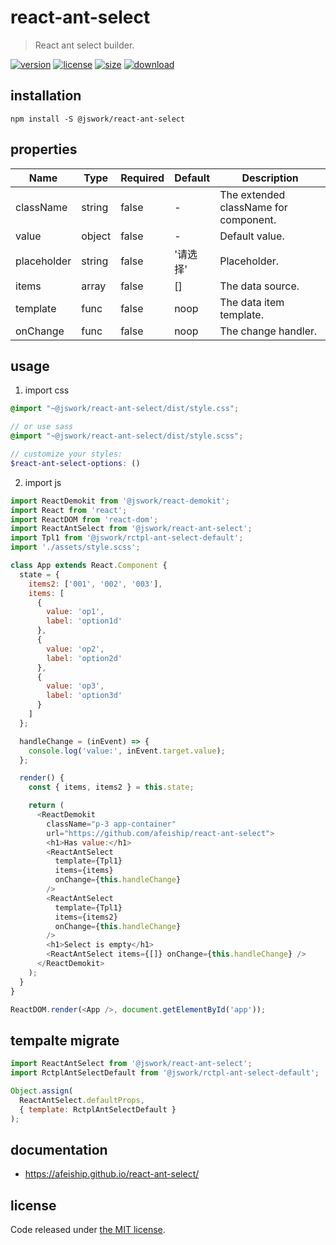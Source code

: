 # react-ant-select
> React ant select builder.

[![version][version-image]][version-url]
[![license][license-image]][license-url]
[![size][size-image]][size-url]
[![download][download-image]][download-url]

## installation
```shell
npm install -S @jswork/react-ant-select
```

## properties
| Name        | Type   | Required | Default  | Description                           |
| ----------- | ------ | -------- | -------- | ------------------------------------- |
| className   | string | false    | -        | The extended className for component. |
| value       | object | false    | -        | Default value.                        |
| placeholder | string | false    | '请选择' | Placeholder.                          |
| items       | array  | false    | []       | The data source.                      |
| template    | func   | false    | noop     | The data item template.               |
| onChange    | func   | false    | noop     | The change handler.                   |


## usage
1. import css
  ```scss
  @import "~@jswork/react-ant-select/dist/style.css";

  // or use sass
  @import "~@jswork/react-ant-select/dist/style.scss";

  // customize your styles:
  $react-ant-select-options: ()
  ```
2. import js
  ```js
  import ReactDemokit from '@jswork/react-demokit';
  import React from 'react';
  import ReactDOM from 'react-dom';
  import ReactAntSelect from '@jswork/react-ant-select';
  import Tpl1 from '@jswork/rctpl-ant-select-default';
  import './assets/style.scss';

  class App extends React.Component {
    state = {
      items2: ['001', '002', '003'],
      items: [
        {
          value: 'op1',
          label: 'option1d'
        },
        {
          value: 'op2',
          label: 'option2d'
        },
        {
          value: 'op3',
          label: 'option3d'
        }
      ]
    };

    handleChange = (inEvent) => {
      console.log('value:', inEvent.target.value);
    };

    render() {
      const { items, items2 } = this.state;

      return (
        <ReactDemokit
          className="p-3 app-container"
          url="https://github.com/afeiship/react-ant-select">
          <h1>Has value:</h1>
          <ReactAntSelect
            template={Tpl1}
            items={items}
            onChange={this.handleChange}
          />
          <ReactAntSelect
            template={Tpl1}
            items={items2}
            onChange={this.handleChange}
          />
          <h1>Select is empty</h1>
          <ReactAntSelect items={[]} onChange={this.handleChange} />
        </ReactDemokit>
      );
    }
  }

  ReactDOM.render(<App />, document.getElementById('app'));

  ```

## tempalte migrate
```jsx
import ReactAntSelect from '@jswork/react-ant-select';
import RctplAntSelectDefault from '@jswork/rctpl-ant-select-default';

Object.assign(
  ReactAntSelect.defaultProps, 
  { template: RctplAntSelectDefault }
);
```

## documentation
- https://afeiship.github.io/react-ant-select/


## license
Code released under [the MIT license](https://github.com/afeiship/react-ant-select/blob/master/LICENSE.txt).

[version-image]: https://img.shields.io/npm/v/@jswork/react-ant-select
[version-url]: https://npmjs.org/package/@jswork/react-ant-select

[license-image]: https://img.shields.io/npm/l/@jswork/react-ant-select
[license-url]: https://github.com/afeiship/react-ant-select/blob/master/LICENSE.txt

[size-image]: https://img.shields.io/bundlephobia/minzip/@jswork/react-ant-select
[size-url]: https://github.com/afeiship/react-ant-select/blob/master/dist/react-ant-select.min.js

[download-image]: https://img.shields.io/npm/dm/@jswork/react-ant-select
[download-url]: https://www.npmjs.com/package/@jswork/react-ant-select
